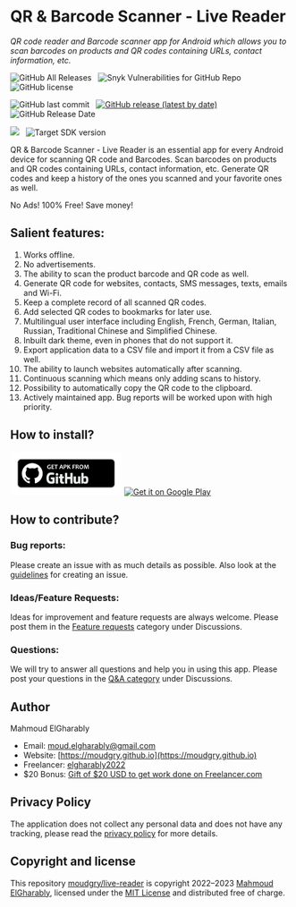 # QR & Barcode Scanner - Live Reader
<i>QR code reader and Barcode scanner app for Android which allows you to scan barcodes on products and QR codes containing URLs, contact information, etc.</i>

![GitHub All Releases](https://img.shields.io/github/downloads/moudgry/live-reader/total?style=for-the-badge) &nbsp;
![Snyk Vulnerabilities for GitHub Repo](https://img.shields.io/snyk/vulnerabilities/github/moudgry/live-reader?style=for-the-badge) &nbsp;
![GitHub license](https://img.shields.io/github/license/moudgry/live-reader?style=for-the-badge)

![GitHub last commit](https://img.shields.io/github/last-commit/moudgry/live-reader?style=for-the-badge) &nbsp; 
[![GitHub release (latest by date)](https://img.shields.io/github/v/release/moudgry/live-reader?style=for-the-badge)](https://github.com/moudgry/live-reader/releases/latest?style=for-the-badge) &nbsp;
![GitHub Release Date](https://img.shields.io/github/release-date/moudgry/live-reader?style=for-the-badge)

![](https://img.shields.io/badge/Minimum%20SDK%20version-Lollipop%20(API%2021)-%2306486b?style=for-the-badge) &nbsp; 
![Target SDK version](https://img.shields.io/badge/target%20SDK%20version-Android%2012%20(API%2031)-9cf?style=for-the-badge)

QR & Barcode Scanner - Live Reader is an essential app for every Android device for scanning QR code and Barcodes.
Scan barcodes on products and QR codes containing URLs, contact information, etc.
Generate QR codes and keep a history of the ones you scanned and your favorite ones as well.

No Ads! 100% Free! Save money!


## Salient features:
1. Works offline.
1. No advertisements.
1. The ability to scan the product barcode and QR code as well.
1. Generate QR code for websites, contacts, SMS messages, texts, emails and Wi-Fi.
1. Keep a complete record of all scanned QR codes.
1. Add selected QR codes to bookmarks for later use.
1. Multilingual user interface including English, French, German, Italian, Russian, Traditional Chinese and Simplified Chinese.
1. Inbuilt dark theme, even in phones that do not support it.
1. Export application data to a CSV file and import it from a CSV file as well.
1. The ability to launch websites automatically after scanning.
1. Continuous scanning which means only adding scans to history.
1. Possibility to automatically copy the QR code to the clipboard.
1. Actively maintained app. Bug reports will be worked upon with high priority.

## How to install?


<a href="https://github.com/moudgry/live-reader/releases/latest"><img src="github.png" alt="Download from Github icon" width="200"/></a>
<a href='https://play.google.com/store/apps/details?id=in.basulabs.shakealarmclock'><img alt='Get it on Google Play' src='https://play.google.com/intl/en_us/badges/static/images/badges/en_badge_web_generic.png' width=200/></a>


## How to contribute?
### Bug reports:
Please create an issue with as much details as possible. Also look at the [guidelines](https://github.com/moudgry/live-reader/blob/master/CONTRIBUTING.md#guidelines-for-creating-an-issue) for creating an issue.

### Ideas/Feature Requests:
Ideas for improvement and feature requests are always welcome. Please post them in the [Feature requests](https://github.com/moudgry/live-reader/discussions/categories/feature-requests) category under Discussions.

### Questions:
We will try to answer all questions and help you in using this app. Please post your questions in the [Q&A category](https://github.com/moudgry/live-reader/discussions/categories/q-a) under Discussions.

## Author

Mahmoud ElGharably

- Email: moud.elgharably@gmail.com
- Website: [https://moudgry.github.io](https://moudgry.github.io)
- Freelancer: [elgharably2022](https://www.freelancer.com/u/elgharably2022)
- $20 Bonus: [Gift of $20 USD to get work done on Freelancer.com](https://www.freelancer.com/get/elgharably2022?f=give)

## Privacy Policy

The application does not collect any personal data and does not have any tracking, please read the [privacy policy](https://github.com/moudgry/live-reader/blob/main/PRIVACY_POLICY.md) for more details.



## Copyright and license

This repository [moudgry/live-reader](https://github.com/moudgry/live-reader) is copyright 2022–2023 [Mahmoud ElGharably](https://github.com/moudgry), licensed under the [MIT License](https://github.com/moudgry/live-reader/blob/main/LICENSE) and distributed free of charge.
